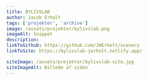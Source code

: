 ```yaml
---
title: BYLIVSLAB
author: Jacob Erholt
tags: ['projekter', 'archive']
image: /assets/projekter/bylivslab.png
imageAlt: Snippet
description:
linkToGithub: https://github.com/JHErholt/scenery
linkToSite: https://bylivslab-jerholt.netlify.app/

siteImage: /assets/projekter/bylivslab-site.jpg
siteImageAlt: Billede af siden
---
```

<p></p>

<p></p>

<p></p>
